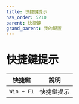 ```yaml
---
title: 快捷鍵提示
nav_order: 5210
parent: 快捷鍵
grand_parent: 我的配置
---
```



# 快捷鍵提示

| 快捷鍵 | 說明 |
| --- | --- |
| `Win + F1` | 快捷鍵提示 |
